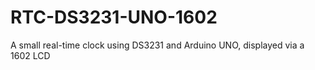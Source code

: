 # RTC-DS3231-UNO-1602
A small real-time clock using DS3231 and Arduino UNO, displayed via a 1602 LCD
